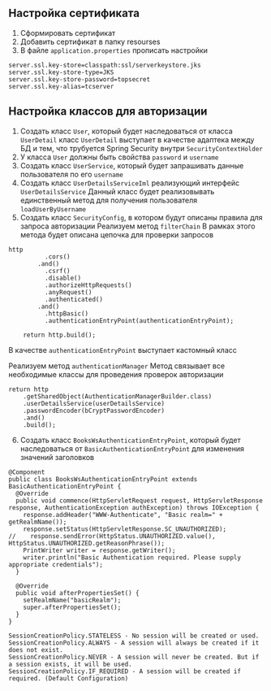 ## Настройка сертификата

1. Сформировать сертификат
2. Добавить сертификат в папку resourses
3. В файле `application.properties` прописать настройки
```
server.ssl.key-store=classpath:ssl/serverkeystore.jks
server.ssl.key-store-type=JKS
server.ssl.key-store-password=topsecret
server.ssl.key-alias=tcserver
```

## Настройка классов для авторизации

1. Создать класс `User`, который будет наследоваться от класса `UserDetail`
класс `UserDetail` выступает в качестве адаптека между БД и тем, что трубуется Spring Security внутри `SecurityContextHolder`
2. У класса `User` должны быть свойства `password`  и `username`
3. Создать класс `UserService`, который будет запрашивать данные пользователя по его `username`
4. Создать класс `UserDetailsServiceIml` реализующий интерфейс `UserDetailsService`
Данный класс будет реализовывать единственный метод для получения пользователя `loadUserByUsername`
5. Создать класс `SecurityConfig`, в котором будут описаны правила для запроса авторизации
Реализуем метод `filterChain`
В рамках этого метода будет описана цепочка для проверки запросов
```
http
          .cors()
        .and()
          .csrf()
          .disable()
          .authorizeHttpRequests()
          .anyRequest()
          .authenticated()
        .and()
          .httpBasic()
          .authenticationEntryPoint(authenticationEntryPoint);

    return http.build();
```
В качестве `authenticationEntryPoint` выступает кастомный класс 

Реализуем метод `authenticationManager`
Метод связывает все необходимые классы для проведения проверок авторизации
```
return http
    .getSharedObject(AuthenticationManagerBuilder.class)
    .userDetailsService(userDetailsService)
    .passwordEncoder(bCryptPasswordEncoder)
    .and()
    .build();
```

6. Создать класс `BooksWsAuthenticationEntryPoint`, который будет наследоваться от `BasicAuthenticationEntryPoint`
для изменения значений заголовков
```
@Component
public class BooksWsAuthenticationEntryPoint extends BasicAuthenticationEntryPoint {
  @Override
  public void commence(HttpServletRequest request, HttpServletResponse response, AuthenticationException authException) throws IOException {
    response.addHeader("WWW-Authenticate", "Basic realm=" + getRealmName());
    response.setStatus(HttpServletResponse.SC_UNAUTHORIZED);
//    response.sendError(HttpStatus.UNAUTHORIZED.value(), HttpStatus.UNAUTHORIZED.getReasonPhrase());
    PrintWriter writer = response.getWriter();
    writer.println("Basic Authentication required. Please supply appropriate credentials");
  }

  @Override
  public void afterPropertiesSet() {
    setRealmName("basicRealm");
    super.afterPropertiesSet();
  }
}
```


```
SessionCreationPolicy.STATELESS - No session will be created or used.
SessionCreationPolicy.ALWAYS - A session will always be created if it does not exist.
SessionCreationPolicy.NEVER - A session will never be created. But if a session exists, it will be used.
SessionCreationPolicy.IF_REQUIRED - A session will be created if required. (Default Configuration)
```

